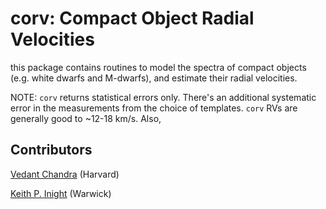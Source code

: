 # corv: Compact Object Radial Velocities

this package contains routines to model the spectra of compact objects (e.g. white dwarfs and M-dwarfs), and estimate their radial velocities. 

NOTE: `corv` returns statistical errors only. There's an additional systematic error in the measurements from the choice of templates. `corv` RVs are generally good to ~12-18 km/s.
	Also, 

## Contributors

[Vedant Chandra](https://vedantchandra.com/) (Harvard)

[Keith P. Inight](https://warwick.ac.uk/fac/sci/physics/research/astro/people/keithinight/) (Warwick)
